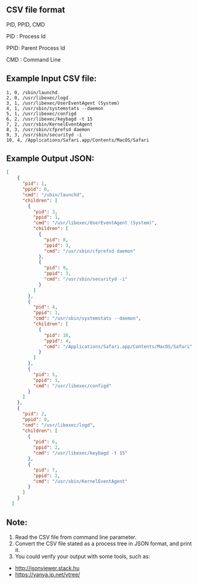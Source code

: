 ## CSV file format

PID, PPID, CMD

PID : Process Id

PPID: Parent Process Id

CMD : Command Line

## Example Input CSV file:

``` csv
1, 0, /sbin/launchd
2, 0, /usr/libexec/logd
3, 1, /usr/libexec/UserEventAgent (System)
4, 1, /usr/sbin/systemstats --daemon
5, 1, /usr/libexec/configd
6, 2, /usr/libexec/keybagd -t 15
7, 2, /usr/sbin/KernelEventAgent
8, 3, /usr/sbin/cfprefsd daemon
9, 3, /usr/sbin/securityd -i
10, 4, /Applications/Safari.app/Contents/MacOS/Safari
```

## Example Output JSON:

``` json
[
    {
      "pid": 1,
      "ppid": 0,
      "cmd": "/sbin/launchd",
      "children": [
        {
          "pid": 3,
          "ppid": 1,
          "cmd": "/usr/libexec/UserEventAgent (System)",
          "children": [
            {
              "pid": 8,
              "ppid": 3,
              "cmd": "/usr/sbin/cfprefsd daemon"
            },
            {
              "pid": 9,
              "ppid": 3,
              "cmd": "/usr/sbin/securityd -i"
            }
          ]
        },
        {
          "pid": 4,
          "ppid": 1,
          "cmd": "/usr/sbin/systemstats --daemon",
          "children": [
            {
              "pid": 10,
              "ppid": 4,
              "cmd": "/Applications/Safari.app/Contents/MacOS/Safari"
            }
          ]
        },
        {
          "pid": 5,
          "ppid": 1,
          "cmd": "/usr/libexec/configd"
        }
      ]
    },
    {
      "pid": 2,
      "ppid": 0,
      "cmd": "/usr/libexec/logd",
      "children": [
        {
          "pid": 6,
          "ppid": 2,
          "cmd": "/usr/libexec/keybagd -t 15"
        },
        {
          "pid": 7,
          "ppid": 2,
          "cmd": "/usr/sbin/KernelEventAgent"
        }
      ]
    }
  ]
  ```

## Note:

1. Read the CSV file from command line parameter.
1. Convert the CSV file stated as a process tree in JSON format, and print it.
1. You could verify your output with some tools, such as:

  - http://jsonviewer.stack.hu
  - https://vanya.jp.net/vtree/
